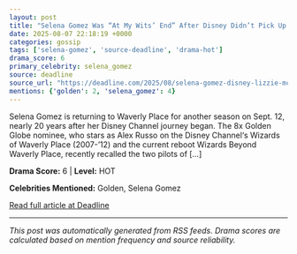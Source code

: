 ```yaml
---
layout: post
title: "Selena Gomez Was “At My Wits’ End” After Disney Didn’t Pick Up ‘Lizzie McGuire’, ‘Suite Life’ Spinoff Pilots"
date: 2025-08-07 22:18:19 +0000
categories: gossip
tags: ['selena-gomez', 'source-deadline', 'drama-hot']
drama_score: 6
primary_celebrity: selena_gomez
source: deadline
source_url: "https://deadline.com/2025/08/selena-gomez-disney-lizzie-mcguire-suite-life-spinoff-pilots-1236481835/"
mentions: {'golden': 2, 'selena_gomez': 4}
---
```


Selena Gomez is returning to Waverly Place for another season on Sept. 12, nearly 20 years after her Disney Channel journey began. The 8x Golden Globe nominee, who stars as Alex Russo on the Disney Channel&#8216;s Wizards of Waverly Place (2007-&#8217;12) and the current reboot Wizards Beyond Waverly Place, recently recalled the two pilots of [&#8230;]

**Drama Score:** 6 | **Level:** HOT

**Celebrities Mentioned:** Golden, Selena Gomez

[Read full article at Deadline](https://deadline.com/2025/08/selena-gomez-disney-lizzie-mcguire-suite-life-spinoff-pilots-1236481835/)

---
*This post was automatically generated from RSS feeds. Drama scores are calculated based on mention frequency and source reliability.*
